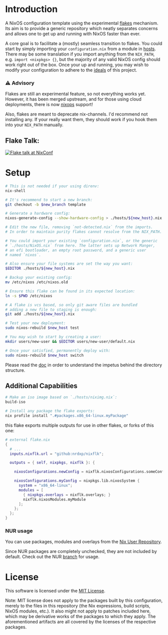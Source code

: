 # Introduction
A NixOS configuration template using the experimental [flakes][rfc] mechanism.
Its aim is to provide a generic repository which neatly separates concerns
and allows one to get up and running with NixOS faster than ever.

A core goal is to facilitate a (mostly) seamless transition to flakes.
You could start by simply importing your `configuration.nix` from a module
in [hosts](hosts). There may be some translation if you import anything
from the `NIX_PATH`, e.g. `import <nixpkgs> {}`, but the majority of any valid
NixOS config should work right out of the box. Once your up and running, you
may wish to modify your configuration to adhere to the [ideals](DOC.md) of this
project.

### ⚠ Advisory
Flakes are still an experimental feature, so not everything works yet. However,
it has been merged upstream, and for those using cloud deployments, there is
now [nixops](https://github.com/NixOS/nixops/tree/flake-support) support!

Also, flakes are meant to deprecate nix-channels. I'd recommend not
installing any. If your really want them, they should work if you hook them
into your `NIX_PATH` manually.

## Flake Talk:
[![Flake talk at NixConf][thumb]][video]


# Setup

```sh
# This is not needed if your using direnv:
nix-shell

# It's recommend to start a new branch:
git checkout -b $new_branch template

# Generate a hardware config:
nixos-generate-config --show-hardware-config > ./hosts/${new_host}.nix

# Edit the new file, removing `not-detected.nix` from the imports.
# In order to maintain purity flakes cannot resolve from the NIX_PATH.

# You could import your existing `configuration.nix`, or the generic
# `./hosts/NixOS.nix` from here. The latter sets up Network Manger,
# an efi bootloader, an empty root password, and a generic user
# named `nixos`.

# Also ensure your file systems are set the way you want:
$EDITOR ./hosts/${new_host}.nix

# Backup your existing config:
mv /etc/nixos /etc/nixos.old

# Ensure this flake can be found in its expected location:
ln -s $PWD /etc/nixos

# A flake is vcs based, so only git aware files are bundled
# adding a new file to staging is enough:
git add ./hosts/${new_host}.nix

# Test your new deployment:
sudo nixos-rebuild $new_host test

# You may wish to start by creating a user:
mkdir users/new-user && $EDITOR users/new-user/default.nix

# Once your satisfied, permanently deploy with:
sudo nixos-rebuild $new_host switch
```

Please read the [doc](DOC.md) in order to understand the impetus
behind the directory structure.

## Additional Capabilities

```sh
# Make an iso image based on `./hosts/niximg.nix`:
build-iso

# Install any package the flake exports:
nix profile install ".#packages.x86_64-linux.myPackage"
```

this flake exports multiple outputs for use in other flakes, or forks
of this one:
```nix
# external flake.nix
{
  # ...
  inputs.nixflk.url = "github:nrdxp/nixflk";

  outputs = { self, nixpkgs, nixflk }: {

    nixosConfigurations.newConfig = nixflk.nixosConfigurations.someConfig;

    nixosConfigurations.myConfig = nixpkgs.lib.nixosSystem {
      system = "x86_64-linux";
      modules = [
        { nixpkgs.overlays = nixflk.overlays; }
        nixflk.nixosModules.myModule
      ];
    };
  };
}

```

### NUR usage

You can use packages, modules and overlays from the
[Nix User Repository][nur].

Since NUR packages are completely unchecked, they are not included by default.
Check out the NUR [branch](https://github.com/nrdxp/nixflk/tree/NUR#nur-usage)
for usage.

# License

This software is licensed under the [MIT License](COPYING).

Note: MIT license does not apply to the packages built by this configuration,
merely to the files in this repository (the Nix expressions, build
scripts, NixOS modules, etc.). It also might not apply to patches
included here, which may be derivative works of the packages to
which they apply. The aforementioned artifacts are all covered by the
licenses of the respective packages.

[direnv]: https://direnv.net
[NixOS]: https://nixos.org
[nur]: https://github.com/nix-community/NUR
[old]: https://github.com/nrdxp/nixos
[pr]:  https://github.com/NixOS/nixpkgs/pull/68897
[rfc]: https://github.com/tweag/rfcs/blob/flakes/rfcs/0049-flakes.md
[video]: https://www.youtube.com/watch?v=UeBX7Ide5a0
[thumb]: https://img.youtube.com/vi/UeBX7Ide5a0/hqdefault.jpg
